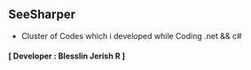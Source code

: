 ## SeeSharper
- Cluster of Codes which i developed while Coding .net &amp;&amp; c#
#### **[ Developer : Blesslin Jerish R ]**
